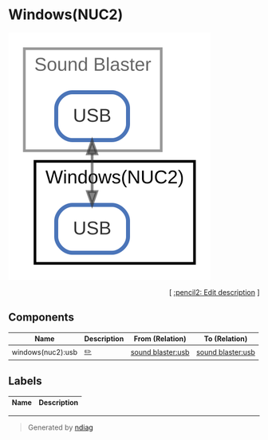 # Windows(NUC2)

![view](node-windows(nuc2).svg)



<p align="right">
  [ <a href="../ndiag.descriptions/_node-windows(nuc2).md">:pencil2: Edit description</a> ]
</p>

## Components

| Name | Description | From (Relation) | To (Relation) |
| --- | --- | --- | --- |
| windows(nuc2):usb |  <a href="../ndiag.descriptions/_component-windows(nuc2)_usb.md">:pencil2:</a> | [sound blaster:usb](node-sound_blaster.md) | [sound blaster:usb](node-sound_blaster.md) |

## Labels

| Name | Description |
| --- | --- |

---

> Generated by [ndiag](https://github.com/k1LoW/ndiag)
